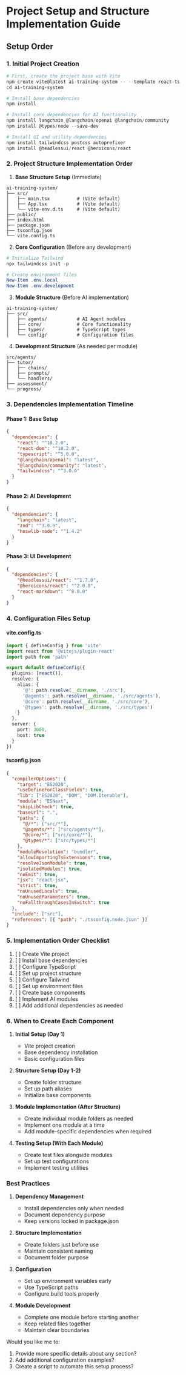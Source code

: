 # Project Setup and Structure Implementation Guide

## Setup Order

### 1. Initial Project Creation
```powershell
# First, create the project base with Vite
npm create vite@latest ai-training-system -- --template react-ts
cd ai-training-system

# Install base dependencies
npm install

# Install core dependencies for AI functionality
npm install langchain @langchain/openai @langchain/community
npm install @types/node --save-dev

# Install UI and utility dependencies
npm install tailwindcss postcss autoprefixer
npm install @headlessui/react @heroicons/react
```

### 2. Project Structure Implementation Order

1. **Base Structure Setup** (Immediate)
```
ai-training-system/
├── src/
│   ├── main.tsx          # (Vite default)
│   ├── App.tsx           # (Vite default)
│   └── vite-env.d.ts     # (Vite default)
├── public/
├── index.html
├── package.json
├── tsconfig.json
└── vite.config.ts
```

2. **Core Configuration** (Before any development)
```powershell
# Initialize Tailwind
npx tailwindcss init -p

# Create environment files
New-Item .env.local
New-Item .env.development
```

3. **Module Structure** (Before AI implementation)
```
ai-training-system/
├── src/
│   ├── agents/           # AI Agent modules
│   ├── core/             # Core functionality
│   ├── types/            # TypeScript types
│   └── config/           # Configuration files
```

4. **Development Structure** (As needed per module)
```
src/agents/
├── tutor/
│   ├── chains/
│   ├── prompts/
│   └── handlers/
├── assessment/
└── progress/
```

### 3. Dependencies Implementation Timeline

#### Phase 1: Base Setup
```json
{
  "dependencies": {
    "react": "^18.2.0",
    "react-dom": "^18.2.0",
    "typescript": "^5.0.0",
    "@langchain/openai": "latest",
    "@langchain/community": "latest",
    "tailwindcss": "^3.0.0"
  }
}
```

#### Phase 2: AI Development
```json
{
  "dependencies": {
    "langchain": "latest",
    "zod": "^3.0.0",
    "hnswlib-node": "^1.4.2"
  }
}
```

#### Phase 3: UI Development
```json
{
  "dependencies": {
    "@headlessui/react": "^1.7.0",
    "@heroicons/react": "^2.0.0",
    "react-markdown": "^8.0.0"
  }
}
```

### 4. Configuration Files Setup

#### vite.config.ts
```typescript
import { defineConfig } from 'vite'
import react from '@vitejs/plugin-react'
import path from 'path'

export default defineConfig({
  plugins: [react()],
  resolve: {
    alias: {
      '@': path.resolve(__dirname, './src'),
      '@agents': path.resolve(__dirname, './src/agents'),
      '@core': path.resolve(__dirname, './src/core'),
      '@types': path.resolve(__dirname, './src/types')
    }
  },
  server: {
    port: 3000,
    host: true
  }
})
```

#### tsconfig.json
```json
{
  "compilerOptions": {
    "target": "ES2020",
    "useDefineForClassFields": true,
    "lib": ["ES2020", "DOM", "DOM.Iterable"],
    "module": "ESNext",
    "skipLibCheck": true,
    "baseUrl": ".",
    "paths": {
      "@/*": ["src/*"],
      "@agents/*": ["src/agents/*"],
      "@core/*": ["src/core/*"],
      "@types/*": ["src/types/*"]
    },
    "moduleResolution": "bundler",
    "allowImportingTsExtensions": true,
    "resolveJsonModule": true,
    "isolatedModules": true,
    "noEmit": true,
    "jsx": "react-jsx",
    "strict": true,
    "noUnusedLocals": true,
    "noUnusedParameters": true,
    "noFallthroughCasesInSwitch": true
  },
  "include": ["src"],
  "references": [{ "path": "./tsconfig.node.json" }]
}
```

### 5. Implementation Order Checklist

1. [ ] Create Vite project
2. [ ] Install base dependencies
3. [ ] Configure TypeScript
4. [ ] Set up project structure
5. [ ] Configure Tailwind
6. [ ] Set up environment files
7. [ ] Create base components
8. [ ] Implement AI modules
9. [ ] Add additional dependencies as needed

### 6. When to Create Each Component

1. **Initial Setup (Day 1)**
   - Vite project creation
   - Base dependency installation
   - Basic configuration files

2. **Structure Setup (Day 1-2)**
   - Create folder structure
   - Set up path aliases
   - Initialize base components

3. **Module Implementation (After Structure)**
   - Create individual module folders as needed
   - Implement one module at a time
   - Add module-specific dependencies when required

4. **Testing Setup (With Each Module)**
   - Create test files alongside modules
   - Set up test configurations
   - Implement testing utilities

### Best Practices

1. **Dependency Management**
   - Install dependencies only when needed
   - Document dependency purpose
   - Keep versions locked in package.json

2. **Structure Implementation**
   - Create folders just before use
   - Maintain consistent naming
   - Document folder purpose

3. **Configuration**
   - Set up environment variables early
   - Use TypeScript paths
   - Configure build tools properly

4. **Module Development**
   - Complete one module before starting another
   - Keep related files together
   - Maintain clear boundaries

Would you like me to:
1. Provide more specific details about any section?
2. Add additional configuration examples?
3. Create a script to automate this setup process?
